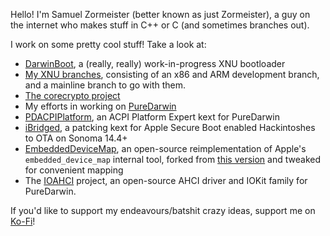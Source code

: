 Hello! I'm Samuel Zormeister (better known as just Zormeister), a guy on the internet who makes stuff in C++ or C (and sometimes branches out).


I work on some pretty cool stuff! Take a look at:
- [DarwinBoot](https://github.com/Zormeister/DarwinBoot), a (really, really) work-in-progress XNU bootloader
- [My XNU branches](https://github.com/Zormeister/xnu), consisting of an x86 and ARM development branch, and a mainline branch to go with them.
- [The corecrypto project](https://github.com/Zormeister/corecrypto)
- My efforts in working on [PureDarwin](https://github.com/PureDarwin/PureDarwin)
- [PDACPIPlatform](https://github.com/PureDarwin/PDACPIPlatform), an ACPI Platform Expert kext for PureDarwin
- [iBridged](https://github.com/Carnations-Botanica/iBridged), a patcking kext for Apple Secure Boot enabled Hackintoshes to OTA on Sonoma 14.4+
- [EmbeddedDeviceMap](https://github.com/Zormeister/EmbeddedDeviceMap), an open-source reimplementation of Apple's `embedded_device_map` internal tool, forked from [this version](https://github.com/b-man/edm) and tweaked for convenient mapping
- The [IOAHCI](https://github.com/Zormeister/IOAHCIProject) project, an open-source AHCI driver and IOKit family for PureDarwin.

If you'd like to support my endeavours/batshit crazy ideas, support me on [Ko-Fi](https://ko-fi.com/samzormeister)!
